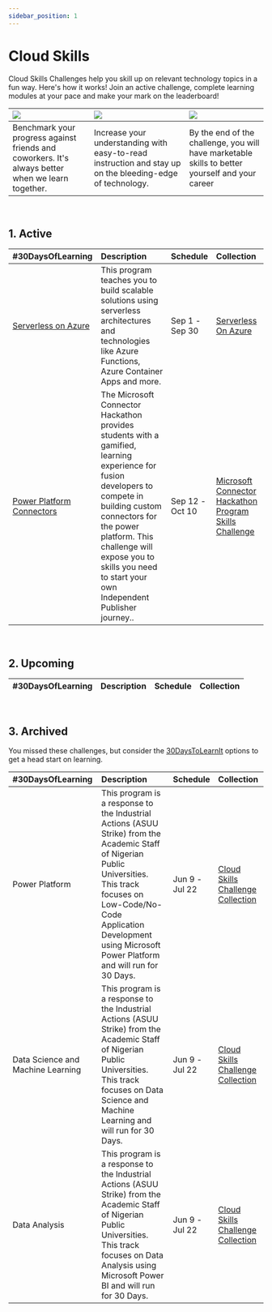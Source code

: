 ```yaml
---
sidebar_position: 1
---
```


# Cloud Skills

Cloud Skills Challenges help you skill up on relevant technology topics in a fun way. Here's how it works! Join an active challenge, complete learning modules at your pace and make your mark on the leaderboard!

|![](https://docs.microsoft.com/en-us/media/learn/challenge/how_it_works_1.png?branch=main) | ![](https://docs.microsoft.com/en-us/media/learn/challenge/how_it_works_2.png?branch=main) | ![](https://docs.microsoft.com/en-us/media/learn/challenge/how_it_works_3.png?branch=main)|
|:---|:---|:---|
| Benchmark your progress against friends and coworkers. It's always better when we learn together. | Increase your understanding with easy-to-read instruction and stay up on the bleeding-edge of technology. | By the end of the challenge, you will have marketable skills to better yourself and your career|

<br/>

## 1. Active

| #30DaysOfLearning | Description | Schedule | Collection |
|:---|:---|:---| :---| 
| [Serverless on Azure](https://azure.github.com/Cloud-Native) | This program teaches you to build scalable solutions using serverless architectures and technologies like Azure Functions, Azure Container Apps and more. | Sep 1 - <br/> Sep 30  | [Serverless On Azure](https://docs.microsoft.com/en-us/users/nityan/collections/z2xwsn5wremxw4)|
| [Power Platform Connectors](https://docs.microsoft.com/en-us/connectors/connectors?WT.mc_id=academic-73999-juliamuiruri) | The Microsoft Connector Hackathon provides students with a gamified, learning experience for fusion developers to compete in building custom connectors for the power platform. This challenge will expose you to skills you need to start your own Independent Publisher journey.. | Sep 12 - <br/> Oct 10  | [Microsoft Connector Hackathon Program Skills Challenge](https://docs.microsoft.com/en-us/learn/challenges?id=c45512ae-9632-405f-8dde-2c89797c7061%2F%3FWT.mc_id%3Dacademic-73999-juliamuiruri)|

<br/>

## 2. Upcoming

| #30DaysOfLearning | Description | Schedule | Collection |
|:---|:---|:---| :---| 

<br/>

## 3. Archived

You missed these challenges, but consider the [30DaysToLearnIt](https://developer.microsoft.com/en-us/offers/30-days-to-learn-it) options to get a head start on learning.

| #30DaysOfLearning | Description | Schedule | Collection |
|:---|:---|:---| :---| 
| Power Platform | This program is a response to the Industrial Actions (ASUU Strike) from the Academic Staff of Nigerian Public Universities. This track focuses on Low-Code/No-Code Application Development using Microsoft Power Platform and will run for 30 Days.| Jun 9 - <br/> Jul 22| [Cloud Skills Challenge Collection](https://docs.microsoft.com/en-us/users/cloudskillschallenge-collections/collections/d434u366pr7o5e/?WT.mc_id=academic-76398-japhletnwamu) |
| Data Science and Machine Learning |This program is a response to the Industrial Actions (ASUU Strike) from the Academic Staff of Nigerian Public Universities. This track focuses on Data Science and Machine Learning and will run for 30 Days. |Jun 9 - <br/> Jul 22 | [Cloud Skills Challenge Collection](https://docs.microsoft.com/en-us/users/23110622/collections/d1gjs30zwqp3q5/?WT.mc_id=academic-76398-japhletnwamu) |
| Data Analysis | This program is a response to the Industrial Actions (ASUU Strike) from the Academic Staff of Nigerian Public Universities. This track focuses on Data Analysis using Microsoft Power BI and will run for 30 Days. |Jun 9 - <br/> Jul 22  | [Cloud Skills Challenge Collection](https://docs.microsoft.com/en-us/users/23110622/collections/63y5uzgxnzn323/?WT.mc_id=academic-76398-japhletnwamu) |